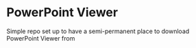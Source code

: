 # PowerPoint Viewer

Simple repo set up to have a semi-permanent place to download PowerPoint Viewer from
